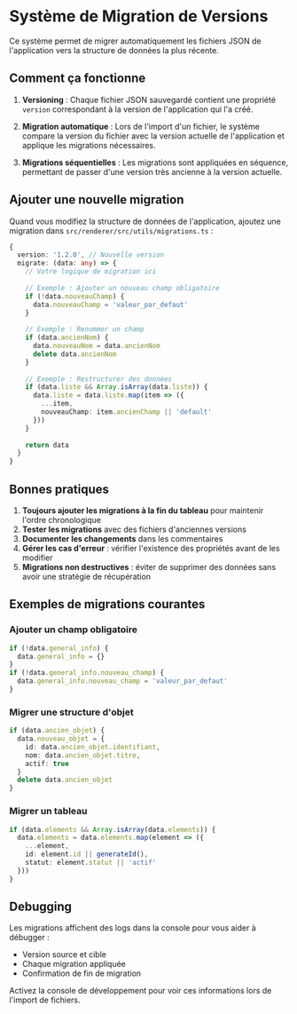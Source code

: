 # Système de Migration de Versions

Ce système permet de migrer automatiquement les fichiers JSON de l'application vers la structure de données la plus récente.

## Comment ça fonctionne

1. **Versioning** : Chaque fichier JSON sauvegardé contient une propriété `version` correspondant à la version de l'application qui l'a créé.

2. **Migration automatique** : Lors de l'import d'un fichier, le système compare la version du fichier avec la version actuelle de l'application et applique les migrations nécessaires.

3. **Migrations séquentielles** : Les migrations sont appliquées en séquence, permettant de passer d'une version très ancienne à la version actuelle.

## Ajouter une nouvelle migration

Quand vous modifiez la structure de données de l'application, ajoutez une migration dans `src/renderer/src/utils/migrations.ts` :

```typescript
{
  version: '1.2.0', // Nouvelle version
  migrate: (data: any) => {
    // Votre logique de migration ici
    
    // Exemple : Ajouter un nouveau champ obligatoire
    if (!data.nouveauChamp) {
      data.nouveauChamp = 'valeur_par_defaut'
    }
    
    // Exemple : Renommer un champ
    if (data.ancienNom) {
      data.nouveauNom = data.ancienNom
      delete data.ancienNom
    }
    
    // Exemple : Restructurer des données
    if (data.liste && Array.isArray(data.liste)) {
      data.liste = data.liste.map(item => ({
        ...item,
        nouveauChamp: item.ancienChamp || 'default'
      }))
    }
    
    return data
  }
}
```

## Bonnes pratiques

1. **Toujours ajouter les migrations à la fin du tableau** pour maintenir l'ordre chronologique
2. **Tester les migrations** avec des fichiers d'anciennes versions
3. **Documenter les changements** dans les commentaires
4. **Gérer les cas d'erreur** : vérifier l'existence des propriétés avant de les modifier
5. **Migrations non destructives** : éviter de supprimer des données sans avoir une stratégie de récupération

## Exemples de migrations courantes

### Ajouter un champ obligatoire
```typescript
if (!data.general_info) {
  data.general_info = {}
}
if (!data.general_info.nouveau_champ) {
  data.general_info.nouveau_champ = 'valeur_par_defaut'
}
```

### Migrer une structure d'objet
```typescript
if (data.ancien_objet) {
  data.nouveau_objet = {
    id: data.ancien_objet.identifiant,
    nom: data.ancien_objet.titre,
    actif: true
  }
  delete data.ancien_objet
}
```

### Migrer un tableau
```typescript
if (data.elements && Array.isArray(data.elements)) {
  data.elements = data.elements.map(element => ({
    ...element,
    id: element.id || generateId(),
    statut: element.statut || 'actif'
  }))
}
```

## Debugging

Les migrations affichent des logs dans la console pour vous aider à débugger :
- Version source et cible
- Chaque migration appliquée
- Confirmation de fin de migration

Activez la console de développement pour voir ces informations lors de l'import de fichiers. 